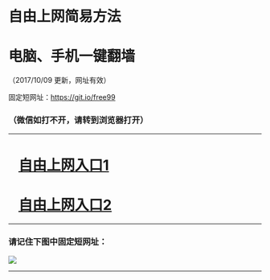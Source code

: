 ﻿# 自由上网简易方法

# 电脑、手机一键翻墙

（2017/10/09 更新，网址有效）

固定短网址：https://git.io/free99

### （微信如打不开，请转到浏览器打开）


***





# &nbsp;&nbsp; <a href="http://ft1479211241.fwq-tz-1001.info/fwqtz01.html?t=10090011997 " target="_blank">自由上网入口1</a>
# &nbsp;&nbsp; <a href="http://ft181657992.fwq-tz-1002.info/fwqtz02.html?t=100900111675 " target="_blank">自由上网入口2</a>
***

### 请记住下图中固定短网址：

<img src="https://s3-us-west-2.amazonaws.com/fwq-1001/yjfq-20170905okok.png" /> 


***

